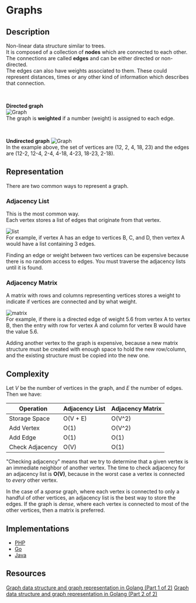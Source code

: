 # Graphs
## Description
Non-linear data structure similar to trees.  
It is composed of a collection of **nodes** which are connected to each other.  
The connections are called **edges** and can be either directed or non-directed.  
The edges can also have weights associated to them. These could represent distances, times or any other kind of information which describes that connection.

&nbsp;

**Directed graph**  
![Graph](https://i.imgur.com/RVluC6A.png)  
The graph is **weighted** if a number (weight) is assigned to each edge.

&nbsp;

**Undirected graph**
![Graph](https://i.imgur.com/xJxVSop.png)  
In the example above, the set of vertices are (12, 2, 4, 18, 23) and the edges are (12-2, 12-4, 2-4, 4-18, 4-23, 18-23, 2-18).

## Representation
There are two common ways to represent a graph.
### Adjacency List
This is the most common way.  
Each vertex stores a list of edges that originate from that vertex.

![list](https://i.imgur.com/i99VG02.png)  
For example, if vertex A has an edge to vertices B, C, and D, then vertex A would have a list containing 3 edges.  

Finding an edge or weight between two vertices can be expensive because there is no random access to edges. You must traverse the adjacency lists until it is found.

### Adjacency Matrix
A matrix with rows and columns representing vertices stores a weight to indicate if vertices are connected and by what weight.

![matrix](https://i.imgur.com/QBPDUrm.png)  
For example, if there is a directed edge of weight 5.6 from vertex A to vertex B, then the entry with row for vertex A and column for vertex B would have the value 5.6.

Adding another vertex to the graph is expensive, because a new matrix structure must be created with enough space to hold the new row/column, and the existing structure must be copied into the new one.

## Complexity
Let *V* be the number of vertices in the graph, and *E* the number of edges.  Then we have:

| Operation       | Adjacency List | Adjacency Matrix |
|-----------------|----------------|------------------|
| Storage Space   | O(V + E)       | O(V^2)           |
| Add Vertex      | O(1)           | O(V^2)           |
| Add Edge        | O(1)           | O(1)             |
| Check Adjacency | O(V)           | O(1)             |

"Checking adjacency" means that we try to determine that a given vertex is an immediate neighbor of another vertex. The time to check adjacency for an adjacency list is **O(V)**, because in the worst case a vertex is connected to *every* other vertex.

In the case of a *sparse* graph, where each vertex is connected to only a handful of other vertices, an adjacency list is the best way to store the edges. If the graph is *dense*, where each vertex is connected to most of the other vertices, then a matrix is preferred.

## Implementations
- [PHP](./PHP)
- [Go](./Go)
- [Java](./Java)

## Resources
[Graph data structure and graph representation in Golang (Part 1 of 2)](https://www.youtube.com/watch?v=JDP1OVgoa0Q)
[Graph data structure and graph representation in Golang (Part 2 of 2)](https://www.youtube.com/watch?v=bSZ57h7GN2w)